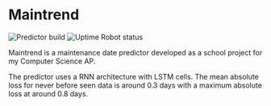 # Maintrend
![Predictor build](https://github.com/Zxited/TrendlogDataApp/workflows/Predictor%20build/badge.svg?branch=master)
![Uptime Robot status](https://img.shields.io/uptimerobot/status/m784877523-f6f734476f8372981b07a620?label=Serving%20API)

Maintrend is a maintenance date predictor developed as a school project for my Computer Science AP.

The predictor uses a RNN architecture with LSTM cells. The mean absolute loss for never before seen data is around 0.3 days with a maximum absolute loss at around 0.8 days.
